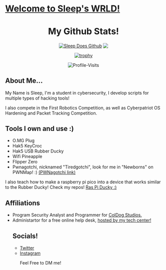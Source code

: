 <h1>
  <u>
  Welcome to Sleep's WRLD!
  </u>
</h1>

<!-- !GITHUB STATS! -->
<div align="center">
<h1>
My Github Stats!
</h1>
<a href="https://github.com/Sl66p"><img align="center" src="https://github-readme-stats.vercel.app/api?username=Sl66p&show_icons=true&count_private=true&include_all_commits=true&theme=onedark&hide_border=true" alt="Sleep Does Github" /></a>  <a href="https://github.com/Sl66p"><img align="center" src="https://github-readme-stats.vercel.app/api/top-langs/?username=Sl66p&layout=compact&theme=onedark&hide_border=true" /></a> 

[![trophy](https://github-profile-trophy.vercel.app/?username=Sl66p&theme=onedark&no-frame=true)](https://github.com/Sl66p)

![Profile-Visits](https://profile-counter.glitch.me/Sl66p/count.svg)
</div>

<!-- !ABOUT ME! -->
<section id="about me" class="h2">
  <h2>About Me...</h2>
  <p>
    My Name is Sleep, I'm a student in cybersecurity, I develop scripts for multiple types of hacking tools!
  </p>
  <p>
    I also compete in the First Robotics Competition, as well as Cyberpatriot OS Hardening and Packet Tracking Competition.
  </p>
</section>
  
<!-- !Tools! -->
<section id="tools" class="h2">
  <h2>Tools I own and use :)</h2>
  <ul>
    <li>O.MG Plug</li>
    <li>Hak5 KeyCroc</li>
    <li>Hak5 USB Rubber Ducky</li>
    <li>Wifi Pineapple</li>
    <li>Flipper Zero</li>
    <li>Pwnagotchi, nicknamed "Tiredgotchi", look for me in "Newborns" on PWNMap! :) <a href="https://pwnagotchi.ai/" target="_blank">(PWNagotchi link)</a></li>
  </ul>
  <p>
     I also teach how to make a raspberry pi pico into a device that works similar to the Rubber Ducky! Check my repos!
        <a href="https://github.com/Sl66p/Ras-Pi-Pico-HID-Manipulator" target="_blank">Ras Pi Ducky :)</a>
  </p>

<!-- !Affilliations! -->
  <section id="affiliations" class="h2">
    <h2>Affiliations</h2>
    <ul>
      <li>Program Security Analyst and Programmer for <a href="https://coldogstudios.github.io" target="_blank">ColDog Studios.</a></li>
      <li>Administartor for a free online help desk, <a href="https://hillsdalecybersecurity.github.io" target="_blank">hosted by my tech center!</a></li>

<!-- !Socials! -->
<section id="socials" class="h2">
  <h2>Socials!</h2>
  <ul>
    <li><a href=https://twitter.com/ayysl66p>Twitter</a></li>
    <li><a href=https://www.instagram.com/envysleepy/>Instagram</a></li>
      <p>
        Feel Free to DM me!
      </p>
